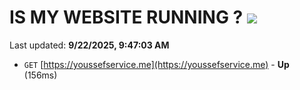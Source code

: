 # IS MY WEBSITE RUNNING ? [![](https://img.shields.io/static/v1?label=Sponsor&message=%E2%9D%A4&logo=GitHub&color=%23fe8e86)](https://github.com/sponsors/Youssef-Lehmam)

Last updated: **9/22/2025, 9:47:03 AM**

- `GET` [https://youssefservice.me](https://youssefservice.me) - **Up** (156ms)

